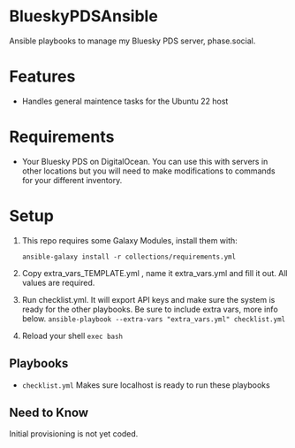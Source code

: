 # BlueskyPDSAnsible
Ansible playbooks to manage my Bluesky PDS server, phase.social. 

# Features
 - Handles general maintence tasks for the Ubuntu 22 host

# Requirements
 - Your Bluesky PDS on DigitalOcean. You can use this with servers in other locations but you will need to make modifications to commands for your different inventory. 

# Setup
1. This repo requires some Galaxy Modules, install them with:

     `ansible-galaxy install -r collections/requirements.yml`

2. Copy extra_vars_TEMPLATE.yml , name it extra_vars.yml and fill it out. All values are required.

3. Run checklist.yml. It will export API keys and make sure the system is ready for the other playbooks. Be sure to include extra vars, more info below.
     `ansible-playbook --extra-vars "extra_vars.yml" checklist.yml`

4. Reload your shell
     `exec bash`

## Playbooks

- `checklist.yml` Makes sure localhost is ready to run these playbooks

## Need to Know
Initial provisioning is not yet coded. 